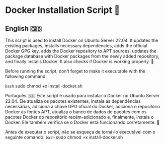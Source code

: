 # Docker Installation Script 🐳

## English 🇬🇧
This script is used to install Docker on Ubuntu Server 22.04. It updates the existing packages, installs necessary dependencies, adds the official Docker GPG key, adds the Docker repository to APT sources, updates the package database with Docker packages from the newly added repository, and finally installs Docker. It also checks if Docker is working properly. 🚀

Before running the script, don't forget to make it executable with the following command:

```bash```
sudo chmod +x install-docker.sh

Português 🇧🇷
Este script é usado para instalar o Docker no Ubuntu Server 22.04. Ele atualiza os pacotes existentes, instala as dependências necessárias, adiciona a chave GPG oficial do Docker, adiciona o repositório Docker às fontes APT, atualiza o banco de dados de pacotes com os pacotes Docker do repositório recém-adicionado e, finalmente, instala o Docker. Ele também verifica se o Docker está funcionando corretamente. 🚀

Antes de executar o script, não se esqueça de torná-lo executável com o seguinte comando:
```bash```
sudo chmod +x install-docker.sh

